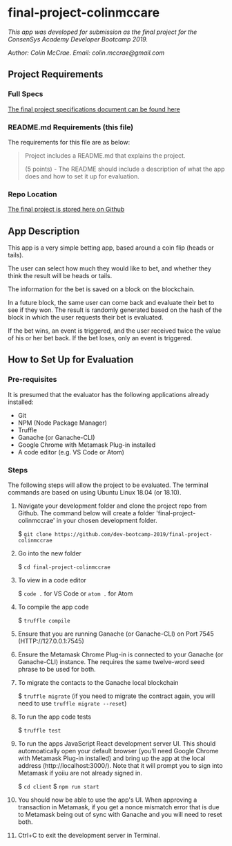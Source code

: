 # final-project-colinmccare
_This app was developed for submission as the final project for the ConsenSys Academy Developer Bootcamp 2019._

_Author: Colin McCrae. Email: colin.mccrae@gmail.com_


## Project Requirements
### Full Specs
[The final project specifications document can be found here](https://docs.google.com/document/d/1D45CGqge6De-i-8X6IkIhzNHb9UYWA79Zb30sZsfBoQ/edit "ConsenSys Academy Developer Program - Final Project Specs")

### README.md Requirements (this file)
The requirements for this file are as below:

> Project includes a README.md that explains the project.
> 
> (5 points) - The README should include a description of what the app does and how to set it up for evaluation.

### Repo Location
[The final project is stored here on Github](https://github.com/dev-bootcamp-2019/final-project-colinmccrae "Github - Final Project: colinmccrae")

## App Description
This app is a very simple betting app, based around a coin flip (heads or tails).

The user can select how much they would like to bet, and whether they think the result will be heads or tails.

The information for the bet is saved on a block on the blockchain.

In a future block, the same user can come back and evaluate their bet to see if they won. The result is randomly generated based on the hash of the block in which the user requests their bet is evaluated.

If the bet wins, an event is triggered, and the user received twice the value of his or her bet back. If the bet loses, only an event is triggered.

## How to Set Up for Evaluation
### Pre-requisites
 It is presumed that the evaluator has the following applications already installed:
+ Git
+ NPM (Node Package Manager)
+ Truffle
+ Ganache (or Ganache-CLI)
+ Google Chrome with Metamask Plug-in installed
+ A code editor (e.g. VS Code or Atom)

### Steps
The following steps will allow the project to be evaluated. The terminal commands are based on using Ubuntu Linux 18.04 (or 18.10).

1. Navigate your development folder and clone the project repo from Github. The command below will create a folder 'final-project-colinmccrae' in your chosen development folder. 

   $ `git clone https://github.com/dev-bootcamp-2019/final-project-colinmccrae`

2. Go into the new folder 

   $ `cd final-project-colinmccrae`

3. To view in a code editor 

   $ `code .` for VS Code or `atom .` for Atom

4. To compile the app code

   $ `truffle compile`

5. Ensure that you are running Ganache (or Ganache-CLI) on Port 7545 (HTTP://127.0.0.1:7545)

6. Ensure the Metamask Chrome Plug-in is connected to your Ganache (or Ganache-CLI) instance. The requires the same twelve-word seed phrase to be used for both.

7. To migrate the contacts to the Ganache local blockchain

   $ `truffle migrate` (if you need to migrate the contract again, you will  need to use `truffle migrate --reset`)

8. To run the app code tests

   $ `truffle test`

9. To run the apps JavaScript React development server UI. This should automoatically open your default browser (you'll need Google Chrome with Metamask Plug-in installed) and bring up the app at the local address (http://localhost:3000/). Note that it will prompt you to sign into Metamask if yoiiu are not already signed in. 

   $ `cd client`
   $ `npm run start`

10. You should now be able to use the app's UI. When approving a transaction in Metamask, if you get a nonce mismatch error that is due to Metamask being out of sync with Ganache and you will need to reset both.

11. Ctrl+C to exit the development server in Terminal.
